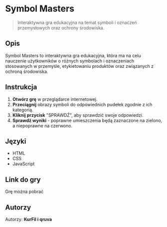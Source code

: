 # Symbol Masters

> Interaktywna gra edukacyjna na temat symboli i oznaczeń przemysłowych oraz ochrony środowiska.

## Opis

Symbol Masters to interaktywna gra edukacyjna, która ma na celu nauczenie użytkowników o różnych symbolach i oznaczeniach stosowanych w przemyśle, etykietowaniu produktów oraz związanych z ochroną środowiska.

## Instrukcja

1. **Otwórz grę** w przeglądarce internetowej.
2. **Przeciągnij** obrazy symboli do odpowiednich pudełek zgodnie z ich kategorią.
3. **Kliknij przycisk** "SPRAWDŹ", aby sprawdzić swoje odpowiedzi.
4. **Sprawdź wyniki** - poprawne umieszczenia będą zaznaczone na zielono, a niepoprawne na czerwono.

## Języki

- HTML
- CSS
- JavaScript

## Link do gry

Grę można pobrać 

## Autorzy

Autorzy: **KurFil i qruva**

